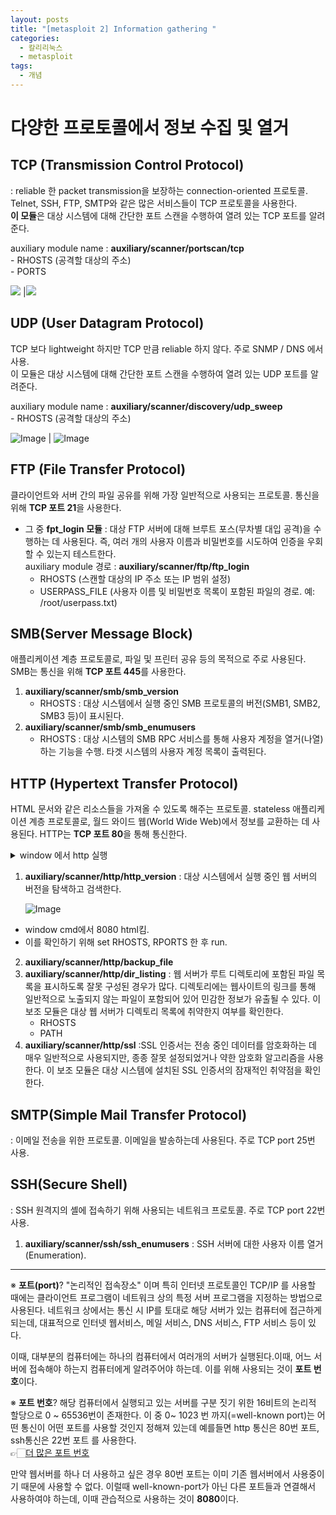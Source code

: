 ```yaml
---
layout: posts
title: "[metasploit 2] Information gathering "
categories:
  - 칼리리눅스
  - metasploit
tags:
  - 개념 
---
```


# **다양한 프로토콜**에서 정보 수집 및 열거

## TCP (Transmission Control Protocol)
 : reliable 한 packet transmission을 보장하는 connection-oriented 프로토콜.     
 Telnet, SSH, FTP, SMTP와 같은 많은 서비스들이 TCP 프로토콜을 사용한다.      
**이 모듈**은 대상 시스템에 대해 간단한 포트 스캔을 수행하여 열려 있는 TCP 포트를 알려준다.  

auxiliary module name : **auxiliary/scanner/portscan/tcp**      
    - RHOSTS (공격할 대상의 주소)      
    - PORTS 

<img src="https://github.com/user-attachments/assets/b35d2f2a-c320-496a-af74-18f18b743451"> |<img src="https://github.com/user-attachments/assets/8a22b28c-f005-4069-b019-45bd9f6c73af">

## UDP (User Datagram Protocol)  
TCP 보다 lightweight 하지만 TCP 만큼 reliable 하지 않다. 주로 SNMP / DNS 에서 사용.     
이 모듈은 대상 시스템에 대해 간단한 포트 스캔을 수행하여 열려 있는 UDP 포트를 알려준다.        

auxiliary module name : **auxiliary/scanner/discovery/udp_sweep**     
    - RHOSTS (공격할 대상의 주소)

![Image](https://github.com/user-attachments/assets/d2e84a8b-b3a7-4384-8f4d-0008765748e3) | ![Image](https://github.com/user-attachments/assets/1fbf1806-8f00-4956-87f6-48d51b03f4e6)

## FTP (File Transfer Protocol)
클라이언트와 서버 간의 파일 공유를 위해 가장 일반적으로 사용되는 프로토콜. 통신을 위해 **TCP 포트 21**을 사용한다. 
- 그 중 **fpt_login 모듈** : 대상 FTP 서버에 대해 브루트 포스(무차별 대입 공격)을 수행하는 데 사용된다. 즉, 여러 개의 사용자 이름과 비밀번호를 시도하여 인증을 우회할 수 있는지 테스트한다.         
auxiliary module 경로 : **auxiliary/scanner/ftp/ftp_login**     
    - RHOSTS (스캔할 대상의 IP 주소 또는 IP 범위 설정)  
    - USERPASS_FILE (사용자 이름 및 비밀번호 목록이 포함된 파일의 경로. 예: /root/userpass.txt)

## SMB(Server Message Block) 
애플리케이션 계층 프로토콜로, 파일 및 프린터 공유 등의 목적으로 주로 사용된다. SMB는 통신을 위해 **TCP 포트 445**를 사용한다.  

1. **auxiliary/scanner/smb/smb_version**
   - RHOSTS
    : 대상 시스템에서 실행 중인 SMB 프로토콜의 버전(SMB1, SMB2, SMB3 등)이 표시된다.   
2. **auxiliary/scanner/smb/smb_enumusers**
   - RHOSTS
    :  대상 시스템의 SMB RPC 서비스를 통해 사용자 계정을 열거(나열)하는 기능을 수행. 타겟 시스템의 사용자 계정 목록이 출력된다.         

## HTTP (Hypertext Transfer Protocol)
HTML 문서와 같은 리소스들을 가져올 수 있도록 해주는 프로토콜. stateless 애플리케이션 계층 프로토콜로, 월드 와이드 웹(World Wide Web)에서 정보를 교환하는 데 사용된다.  HTTP는 **TCP 포트 80**을 통해 통신한다.   

<details><summary>window 에서 http 실행</summary>

<p><img src="https://github.com/user-attachments/assets/0fc4f01c-dd65-4670-bcce-28fb1a86b269" alt="Image"></p>

</details>

1. **auxiliary/scanner/http/http_version** : 대상 시스템에서 실행 중인 웹 서버의 버전을 탐색하고 검색한다. 

    ![Image](https://github.com/user-attachments/assets/5928ed64-7fd9-4962-83d3-c5552ac48435) 
  * window cmd에서 8080 html킴.   
  * 이를 확인하기 위해 set RHOSTS, RPORTS 한 후 run.  

2. **auxiliary/scanner/http/backup_file** 
3. **auxiliary/scanner/http/dir_listing** : 웹 서버가 루트 디렉토리에 포함된 파일 목록을 표시하도록 잘못 구성된 경우가 많다. 디렉토리에는 웹사이트의 링크를 통해 일반적으로 노출되지 않는 파일이 포함되어 있어 민감한 정보가 유출될 수 있다.
이 보조 모듈은 대상 웹 서버가 디렉토리 목록에 취약한지 여부를 확인한다.
   - RHOSTS
   - PATH 
4. **auxiliary/scanner/http/ssl** :SSL 인증서는 전송 중인 데이터를 암호화하는 데 매우 일반적으로 사용되지만, 종종 잘못 설정되었거나 약한 암호화 알고리즘을 사용한다. 이 보조 모듈은 대상 시스템에 설치된 SSL 인증서의 잠재적인 취약점을 확인한다. 

## SMTP(Simple Mail Transfer Protocol) 
: 이메일 전송을 위한 프로토콜. 이메일을 발송하는데 사용된다. 주로 TCP port 25번 사용.  

## SSH(Secure Shell) 
: SSH 원격지의 셸에 접속하기 위해 사용되는 네트워크 프로토콜. 주로 TCP port 22번 사용. 
1. **auxiliary/scanner/ssh/ssh_enumusers** : SSH 서버에 대한 사용자 이름 열거(Enumeration).






---

※ **포트(port)**? "논리적인 접속장소" 이며 특히 인터넷 프로토콜인 TCP/IP 를 사용할 때에는 클라이언트 프로그램이 네트워크 상의 특정 서버 프로그램을 지정하는 방법으로 사용된다. 네트워크 상에서는 통신 시 IP를 토대로 해당 서버가 있는 컴퓨터에 접근하게 되는데, 대표적으로 인터넷 웹서비스, 메일 서비스, DNS 서비스, FTP 서비스 등이 있다.

이때, 대부분의 컴퓨터에는 하나의 컴퓨터에서 여러개의 서버가 실행된다.이때, 어느 서버에 접속해야 하는지 컴퓨터에게 알려주어야 하는데. 이를 위해 사용되는 것이 **포트 번호**이다.   

※ **포트 번호**? 해당 컴퓨터에서 실행되고 있는 서버를 구분 짓기 위한 16비트의 논리적 할당으로 0 ~ 65536번이 존재한다. 이 중 0~ 1023 번 까지(=well-known port)는 어떤 통신이 어떤 포트를 사용할 것인지 정해져 있는데 예를들면 http 통신은 80번 포트, ssh통신은 22번 포트 를 사용한다.   
👉🏻[더 많은 포트 번호](https://www.iana.org/assignments/service-names-port-numbers/service-names-port-numbers.txt)    

만약 웹서버를 하나 더 사용하고 싶은 경우 80번 포트는 이미 기존 웹서버에서 사용중이기 때문에 사용할 수 없다. 이럴때 well-known-port가 아닌 다른 포트들과 연결해서 사용하여야 하는데, 이때 관습적으로 사용하는 것이 **8080**이다.